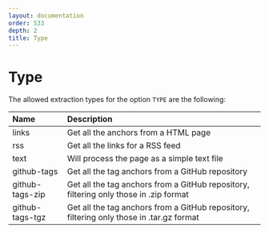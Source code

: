 ```yaml
---
layout: documentation
order: 533
depth: 2
title: Type
---
```

# Type

The allowed extraction types for the option `TYPE` are the following:

| Name            | Description                                                                              |
|:----------------|:-----------------------------------------------------------------------------------------|
| links           | Get all the anchors from a HTML page                                                     |
| rss             | Get all the links for a RSS feed                                                         |
| text            | Will process the page as a simple text file                                              |
| github-tags     | Get all the tag anchors from a GitHub repository                                         |
| github-tags-zip | Get all the tag anchors from a GitHub repository, filtering only those in .zip format    |
| github-tags-tgz | Get all the tag anchors from a GitHub repository, filtering only those in .tar.gz format |
